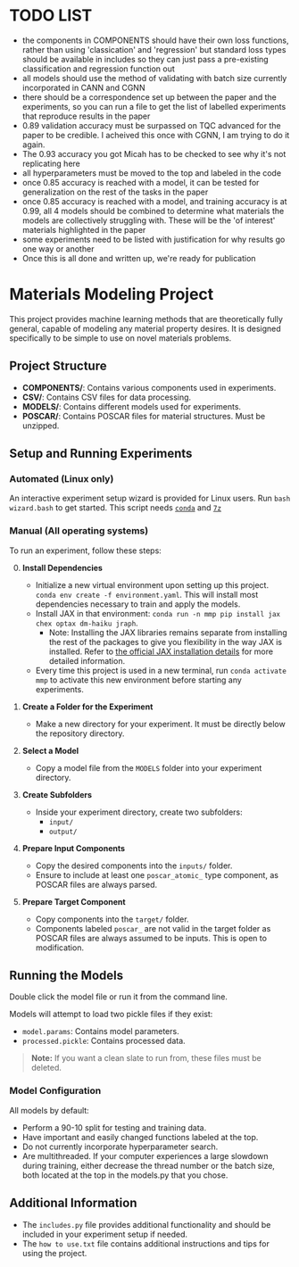 # TODO LIST

- the components in COMPONENTS should have their own loss functions, rather than using 'classication' and 'regression' but standard loss types should be available in includes so they can just pass a pre-existing classification and regression function out
- all models should use the method of validating with batch size currently incorporated in CANN and CGNN
- there should be a correspondence set up between the paper and the experiments, so you can run a file to get the list of labelled experiments that reproduce results in the paper
- 0.89 validation accuracy must be surpassed on TQC advanced for the paper to be credible. I acheived this once with CGNN, I am trying to do it again.
- The 0.93 accuracy you got Micah has to be checked to see why it's not replicating here
- all hyperparameters must be moved to the top and labeled in the code
- once 0.85 accuracy is reached with a model, it can be tested for generalization on the rest of the tasks in the paper
- once 0.85 accuracy is reached with a model, and training accuracy is at 0.99, all 4 models should be combined to determine what materials the models are collectively struggling with. These will be the 'of interest' materials highlighted in the paper
- some experiments need to be listed with justification for why results go one way or another
- Once this is all done and written up, we're ready for publication



# Materials Modeling Project

This project provides machine learning methods that are theoretically fully general, capable of modeling any material property desires. It is designed specifically to be simple to use on novel materials problems.

## Project Structure

- **COMPONENTS/**: Contains various components used in experiments.
- **CSV/**: Contains CSV files for data processing.
- **MODELS/**: Contains different models used for experiments.
- **POSCAR/**: Contains POSCAR files for material structures. Must be unzipped.

## Setup and Running Experiments

### Automated (Linux only)

An interactive experiment setup wizard is provided for Linux users. Run `bash wizard.bash` to get started. This script needs [`conda`](https://docs.conda.io/projects/conda/en/latest/user-guide/install/linux.html) and [`7z`](https://www.7-zip.org/download.html)

### Manual (All operating systems)

To run an experiment, follow these steps:

0. **Install Dependencies**
   - Initialize a new virtual environment upon setting up this project.
   `conda env create -f environment.yaml`. This will install most dependencies necessary to train and apply the models.
   - Install JAX in that environment: `conda run -n mmp pip install jax chex optax dm-haiku jraph`.
      - Note: Installing the JAX libraries remains separate from installing the rest of the packages to give you flexibility in the way JAX is installed. Refer to [the official JAX installation details](https://jax.readthedocs.io/en/latest/installation.html) for more detailed information.
   - Every time this project is used in a new terminal, run `conda activate mmp` to activate this new environment before starting any experiments.

1. **Create a Folder for the Experiment**
   - Make a new directory for your experiment. It must be directly below the repository directory.

2. **Select a Model**
   - Copy a model file from the `MODELS` folder into your experiment directory.

3. **Create Subfolders**
   - Inside your experiment directory, create two subfolders:
     - `input/`
     - `output/`

4. **Prepare Input Components**
   - Copy the desired components into the `inputs/` folder.
   - Ensure to include at least one `poscar_atomic_` type component, as POSCAR files are always parsed.

5. **Prepare Target Component**
   - Copy components into the `target/` folder.
   - Components labeled `poscar_` are not valid in the target folder as POSCAR files are always assumed to be inputs. This is open to modification.

## Running the Models

Double click the model file or run it from the command line.

Models will attempt to load two pickle files if they exist:
- `model.params`: Contains model parameters.
- `processed.pickle`: Contains processed data.

> **Note:** If you want a clean slate to run from, these files must be deleted.

### Model Configuration

All models by default:
- Perform a 90-10 split for testing and training data.
- Have important and easily changed functions labeled at the top.
- Do not currently incorporate hyperparameter search.
- Are multithreaded. If your computer experiences a large slowdown during training, either decrease the thread number or the batch size, both located at the top in the models.py that you chose.

## Additional Information

- The `includes.py` file provides additional functionality and should be included in your experiment setup if needed.
- The `how to use.txt` file contains additional instructions and tips for using the project.


